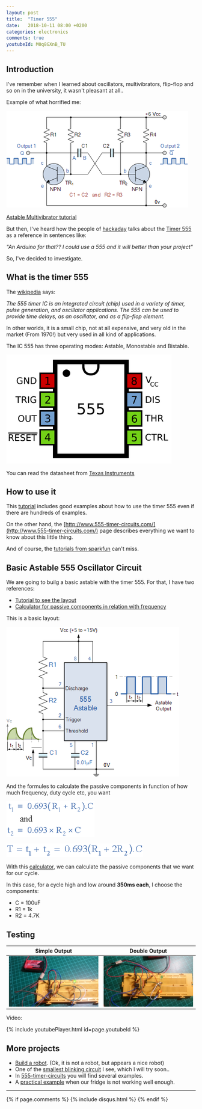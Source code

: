 ```yaml
---
layout: post
title:  "Timer 555"
date:   2018-10-11 08:00 +0200
categories: electronics
comments: true
youtubeId: M0q8GXnB_TU
---
```


## Introduction
I've remember when I learned about oscillators,  multivibrators, flip-flop and so on in the university, it wasn't pleasant at all..

Example of what horrified me:

![tim20.gif](/assets/tmr02/tim20.gif)

[Astable Multivibrator tutorial](https://www.electronics-tutorials.ws/waveforms/astable.html)

But then, I've heard how the people of [hackaday](https://hackaday.com/?s=555) talks about the [Timer 555](https://www.sparkfun.com/products/9273) as a reference in sentences like:

_"An Arduino for that?? I could use a 555 and it will better than your project"_

So, I've decided to investigate.

## What is the timer 555
The [wikipedia](https://en.wikipedia.org/wiki/555_timer_IC) says:

_The 555 timer IC is an integrated circuit (chip) used in a variety of timer, pulse generation, and oscillator applications. The 555 can be used to provide time delays, as an oscillator, and as a flip-flop element._

In other worlds, it is a small chip, not at all expensive, and very old in the market (From 1970!) but very used in all kind of applications.

The IC 555 has three operating modes: Astable, Monostable and Bistable.

![555_Pinout.svg](/assets/tmr02/555_Pinout.svg)

You can read the datasheet from [Texas Instruments](http://www.ti.com/lit/ds/symlink/ne555.pdf)

## How to use it
This [tutorial](https://www.electronics-tutorials.ws/waveforms/555_timer.html) includes good examples about how to use the timer 555 even if there are hundreds of examples.

On the other hand, the [http://www.555-timer-circuits.com/](http://www.555-timer-circuits.com/) page describes everything we want to know about this little thing.

And of course, the [tutorials from sparkfun](https://www.sparkfun.com/news/2007) can't miss.

## Basic Astable 555 Oscillator Circuit
We are going to builg a basic astable with the timer 555. For that, I have two references:
- [Tutorial to see the layout](https://www.electronics-tutorials.ws/waveforms/555_oscillator.html)
- [Calculator for passive components in relation with frequency](http://www.ohmslawcalculator.com/555-astable-calculator)

This is a basic layout:

![tim47.gif](/assets/tmr02/tim47.gif)

And the formules to calculate the passive components in function of how much frequency, duty cycle etc, you want

![tim49.gif](/assets/tmr02/tim49.gif)

![tim50.gif](/assets/tmr02/tim50.gif)

With this [calculator](http://www.ohmslawcalculator.com/555-astable-calculator), we can calculate the passive components that we want for our cycle.

In this case, for a cycle high and low around **350ms each**, I choose the components:
- C = 100uF
- R1 = 1k
- R2 = 4.7K

## Testing

| Simple Output| Double Output|
|-------|--------|
| ![PCB_Front.JPG](/assets/tmr02/555_simpleOut_2.JPG) | ![PCB_Back.JPG](/assets/tmr02/555_doubleOut_2.JPG) |

Video:

{% include youtubePlayer.html id=page.youtubeId %}

## More projects
- [Build a robot](https://hackaday.com/2018/09/21/555-timer-robots-will-rule-the-world/). (Ok, it is not a robot, but appears a nice robot)
- One of the [smallest blinking circuit](https://www.youtube.com/watch?v=ffbmwlk_9Io) I see, which I will try soon..
- In [555-timer-circuits](http://www.555-timer-circuits.com/) you will find several examples.
- A [practical example](https://circuitdigest.com/electronic-circuits/fridge-door-alarm-circuit-diagram) when our fridge is not working well enough.


***

{% if page.comments %}
{% include disqus.html %}
{% endif %}
